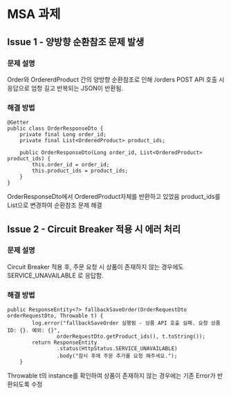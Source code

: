 # MSA 과제

## Issue 1 - 양방향 순환참조 문제 발생

### 문제 설명
Order와 OrdererdProduct 간의 양방향 순환참조로 인해 /orders POST API 호출 시 응답으로 엄청 길고 반복되는 JSON이 반환됨.

### 해결 방법
```
@Getter
public class OrderResponseDto {
    private final Long order_id;
    private final List<OrderedProduct> product_ids;

    public OrderResponseDto(Long order_id, List<OrderedProduct> product_ids) {
        this.order_id = order_id;
        this.product_ids = product_ids;
    }
}
```

OrderResponseDto에서 OrderedProduct자체를 반환하고 있었음
product_ids를 List<Long>으로 변경하여 순환참조 문제 해결

## Issue 2 - Circuit Breaker 적용 시 에러 처리

### 문제 설명
Circuit Breaker 적용 후, 주문 요청 시 상품이 존재하지 않는 경우에도 SERVICE_UNAVAILABLE 로 응답함.

### 해결 방법
```
public ResponseEntity<?> fallbackSaveOrder(OrderRequestDto orderRequestDto, Throwable t) {
        log.error("fallbackSaveOrder 실행됨 - 상품 API 호출 실패. 요청 상품 ID: {}. 예외: {}",
                orderRequestDto.getProduct_ids(), t.toString());
        return ResponseEntity
                .status(HttpStatus.SERVICE_UNAVAILABLE)
                .body("잠시 후에 주문 추가를 요청 해주세요.");
    }
```
Throwable t의 instance를 확인하여 상품이 존재하지 않는 경우에는 기존 Error가 반환되도록 수정
